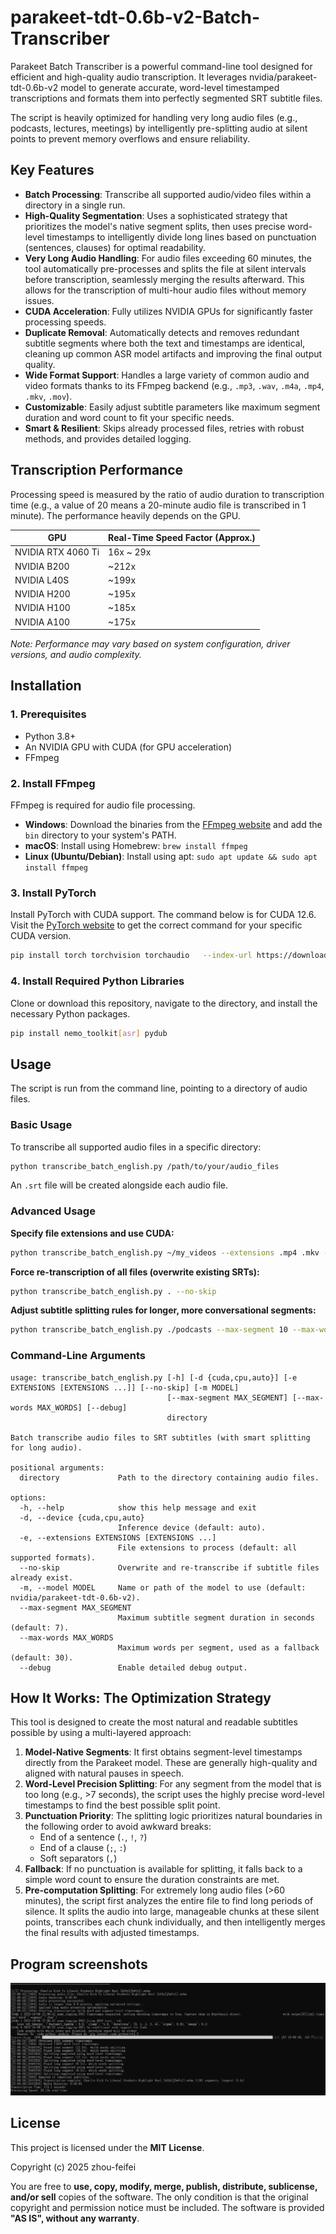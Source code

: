 # parakeet-tdt-0.6b-v2-Batch-Transcriber

Parakeet Batch Transcriber is a powerful command-line tool designed for efficient and high-quality audio transcription. It leverages nvidia/parakeet-tdt-0.6b-v2 model to generate accurate, word-level timestamped transcriptions and formats them into perfectly segmented SRT subtitle files.

The script is heavily optimized for handling very long audio files (e.g., podcasts, lectures, meetings) by intelligently pre-splitting audio at silent points to prevent memory overflows and ensure reliability.

## Key Features

-   **Batch Processing**: Transcribe all supported audio/video files within a directory in a single run.
-   **High-Quality Segmentation**: Uses a sophisticated strategy that prioritizes the model's native segment splits, then uses precise word-level timestamps to intelligently divide long lines based on punctuation (sentences, clauses) for optimal readability.
-   **Very Long Audio Handling**: For audio files exceeding 60 minutes, the tool automatically pre-processes and splits the file at silent intervals before transcription, seamlessly merging the results afterward. This allows for the transcription of multi-hour audio files without memory issues.
-   **CUDA Acceleration**: Fully utilizes NVIDIA GPUs for significantly faster processing speeds.
-   **Duplicate Removal**: Automatically detects and removes redundant subtitle segments where both the text and timestamps are identical, cleaning up common ASR model artifacts and improving the final output quality.
-   **Wide Format Support**: Handles a large variety of common audio and video formats thanks to its FFmpeg backend (e.g., `.mp3`, `.wav`, `.m4a`, `.mp4`, `.mkv`, `.mov`).
-   **Customizable**: Easily adjust subtitle parameters like maximum segment duration and word count to fit your specific needs.
-   **Smart & Resilient**: Skips already processed files, retries with robust methods, and provides detailed logging.

## Transcription Performance

Processing speed is measured by the ratio of audio duration to transcription time (e.g., a value of 20 means a 20-minute audio file is transcribed in 1 minute). The performance heavily depends on the GPU.

| GPU              | Real-Time Speed Factor (Approx.) |
| ---------------- | -------------------------------- |
| NVIDIA RTX 4060 Ti | 16x ~ 29x                        |
| NVIDIA B200      | ~212x                            |
| NVIDIA L40S      | ~199x                            |
| NVIDIA H200      | ~195x                            |
| NVIDIA H100      | ~185x                            |
| NVIDIA A100      | ~175x                            |

*Note: Performance may vary based on system configuration, driver versions, and audio complexity.*

## Installation

### 1. Prerequisites
-   Python 3.8+
-   An NVIDIA GPU with CUDA (for GPU acceleration)
-   FFmpeg

### 2. Install FFmpeg

FFmpeg is required for audio file processing.

-   **Windows**: Download the binaries from the [FFmpeg website](https://ffmpeg.org/download.html) and add the `bin` directory to your system's PATH.
-   **macOS**: Install using Homebrew: `brew install ffmpeg`
-   **Linux (Ubuntu/Debian)**: Install using apt: `sudo apt update && sudo apt install ffmpeg`

### 3. Install PyTorch

Install PyTorch with CUDA support. The command below is for CUDA 12.6. Visit the [PyTorch website](https://pytorch.org/get-started/locally/) to get the correct command for your specific CUDA version.

```bash
pip install torch torchvision torchaudio   --index-url https://download.pytorch.org/whl/cu126
````

### 4\. Install Required Python Libraries

Clone or download this repository, navigate to the directory, and install the necessary Python packages.

```bash
pip install nemo_toolkit[asr] pydub
```


## Usage

The script is run from the command line, pointing to a directory of audio files.

### Basic Usage

To transcribe all supported audio files in a specific directory:

```bash
python transcribe_batch_english.py /path/to/your/audio_files
```

An `.srt` file will be created alongside each audio file.

### Advanced Usage

**Specify file extensions and use CUDA:**

```bash
python transcribe_batch_english.py ~/my_videos --extensions .mp4 .mkv --device cuda
```

**Force re-transcription of all files (overwrite existing SRTs):**

```bash
python transcribe_batch_english.py . --no-skip
```

**Adjust subtitle splitting rules for longer, more conversational segments:**

```bash
python transcribe_batch_english.py ./podcasts --max-segment 10 --max-words 40
```

### Command-Line Arguments

```
usage: transcribe_batch_english.py [-h] [-d {cuda,cpu,auto}] [-e EXTENSIONS [EXTENSIONS ...]] [--no-skip] [-m MODEL]
                                   [--max-segment MAX_SEGMENT] [--max-words MAX_WORDS] [--debug]
                                   directory

Batch transcribe audio files to SRT subtitles (with smart splitting for long audio).

positional arguments:
  directory             Path to the directory containing audio files.

options:
  -h, --help            show this help message and exit
  -d, --device {cuda,cpu,auto}
                        Inference device (default: auto).
  -e, --extensions EXTENSIONS [EXTENSIONS ...]
                        File extensions to process (default: all supported formats).
  --no-skip             Overwrite and re-transcribe if subtitle files already exist.
  -m, --model MODEL     Name or path of the model to use (default: nvidia/parakeet-tdt-0.6b-v2).
  --max-segment MAX_SEGMENT
                        Maximum subtitle segment duration in seconds (default: 7).
  --max-words MAX_WORDS
                        Maximum words per segment, used as a fallback (default: 30).
  --debug               Enable detailed debug output.
```

## How It Works: The Optimization Strategy

This tool is designed to create the most natural and readable subtitles possible by using a multi-layered approach:

1.  **Model-Native Segments**: It first obtains segment-level timestamps directly from the Parakeet model. These are generally high-quality and aligned with natural pauses in speech.
2.  **Word-Level Precision Splitting**: For any segment from the model that is too long (e.g., \>7 seconds), the script uses the highly precise word-level timestamps to find the best possible split point.
3.  **Punctuation Priority**: The splitting logic prioritizes natural boundaries in the following order to avoid awkward breaks:
      - End of a sentence (`.`, `!`, `?`)
      - End of a clause (`;`, `:`)
      - Soft separators (`,`)
4.  **Fallback**: If no punctuation is available for splitting, it falls back to a simple word count to ensure the duration constraints are met.
5.  **Pre-computation Splitting**: For extremely long audio files (\>60 minutes), the script first analyzes the entire file to find long periods of silence. It splits the audio into large, manageable chunks at these silent points, transcribes each chunk individually, and then intelligently merges the final results with adjusted timestamps.

## Program screenshots
![pic](./pic.png)

## License

This project is licensed under the **MIT License**.

Copyright (c) 2025 zhou-feifei

You are free to **use, copy, modify, merge, publish, distribute, sublicense, and/or sell** copies of the software. The only condition is that the original copyright and permission notice must be included. The software is provided **"AS IS", without any warranty**.
